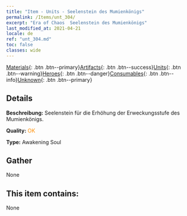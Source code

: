 ```yaml
---
title: "Item - Units - Seelenstein des Mumienkönigs"
permalink: /Items/unt_304/
excerpt: "Era of Chaos  Seelenstein des Mumienkönigs"
last_modified_at: 2021-04-21
locale: de
ref: "unt_304.md"
toc: false
classes: wide
---
```

 [Materials](/de/Items/){: .btn .btn--primary}[Artifacts](/de/Items/Artifacts/){: .btn .btn--success}[Units](/de/Items/Units/){: .btn .btn--warning}[Heroes](/de/Items/Heroes/){: .btn .btn--danger}[Consumables](/de/Items/Consumables/){: .btn .btn--info}[Unknown](/de/Items/Unknown/){: .btn .btn--primary}

## Details
 **Beschreibung:** Seelenstein für die Erhöhung der Erweckungsstufe des Mumienkönigs.

 **Quality:** <span style="color: #FF8C00">OK</span>

 **Type:** Awakening Soul

## Gather

  None

## This item contains:

  None

